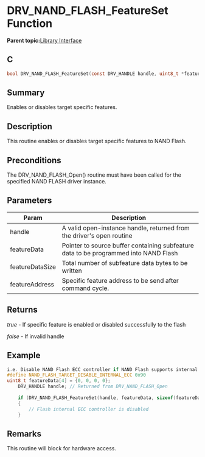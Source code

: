 # DRV\_NAND\_FLASH\_FeatureSet Function

**Parent topic:**[Library Interface](GUID-B826AB75-F4E4-4A5B-8189-23C99CCF9936.md)

## C

```c
bool DRV_NAND_FLASH_FeatureSet(const DRV_HANDLE handle, uint8_t *featureData, uint8_t featureDataSize, uint8_t featureAddress)
```

## Summary

Enables or disables target specific features.

## Description

This routine enables or disables target specific features to NAND Flash.

## Preconditions

The DRV\_NAND\_FLASH\_Open\(\) routine must have been called for the specified NAND FLASH driver instance.

## Parameters

|Param|Description|
|-----|-----------|
|handle|A valid open-instance handle, returned from the driver's open routine|
|featureData|Pointer to source buffer containing subfeature data to be programmed into NAND Flash|
|featureDataSize|Total number of subfeature data bytes to be written|
|featureAddress|Specific feature address to be send after command cycle.|

## Returns

*true* - If specific feature is enabled or disabled successfully to the flash

*false* - If invalid handle

## Example

```c
i.e. Disable NAND Flash ECC controller if NAND Flash supports internal ECC controller
#define NAND_FLASH_TARGET_DISABLE_INTERNAL_ECC 0x90
uint8_t featureData[4] = {0, 0, 0, 0};
    DRV_HANDLE handle; // Returned from DRV_NAND_FLASH_Open
    
    if (DRV_NAND_FLASH_FeatureSet(handle, featureData, sizeof(featureData), NAND_FLASH_TARGET_DISABLE_INTERNAL_ECC))
    {
        // Flash internal ECC controller is disabled
    }
```

## Remarks

This routine will block for hardware access.

